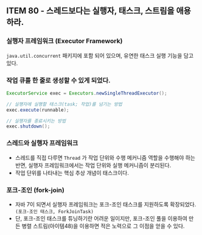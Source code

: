 ## ITEM 80 - 스레드보다는 실행자, 태스크, 스트림을 애용하라.

### 실행자 프레임워크 (Executor Framework)
`java.util.concurrent` 패키지에 포함 되어 있으며, 유연한 태스크 실행 기능을 담고 있다.

### 작업 큐를 한 줄로 생성할 수 있게 되었다.
```java
ExecutorService exec = Executors.newSingleThreadExecutor();

// 실행자에 실행할 태스크(task; 작업)를 넘기는 방법
exec.execute(runnable);

// 실행자를 종료시키는 방법
exec.shutdown();
```

### 스레드와 실행자 프레임워크
- 스레드를 직접 다루면 `Thread` 가 작업 단위와 수행 메커니즘 역할을 수행해야 하는 반면, 실행자 프레임워크에서는 작업 단위와 실행 메커니즘이 분리된다.
- 작업 단위를 나타내는 핵심 추상 개념이 태스크이다.

### 포크-조인 (fork-join)
- 자바 7이 되면서 실행자 프레임워크는 포크-조인 태스크를 지원하도록 확장되었다. `(포크-조인 태스크, ForkJoinTask)`
- 단, 포크-조인 태스크를 튜닝하기란 어려운 일이지만, 포크-조인 풀을 이용하여 만든 병렬 스트림(아이템48)을 이용하면 적은 노력으로 그 이점을 얻을 수 있다.


